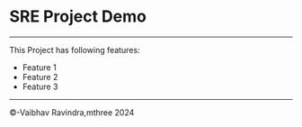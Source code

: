 # SRE Project Demo
---
This Project has following features:
- Feature 1
- Feature 2
- Feature 3
---
&copy;-Vaibhav Ravindra,mthree 2024
